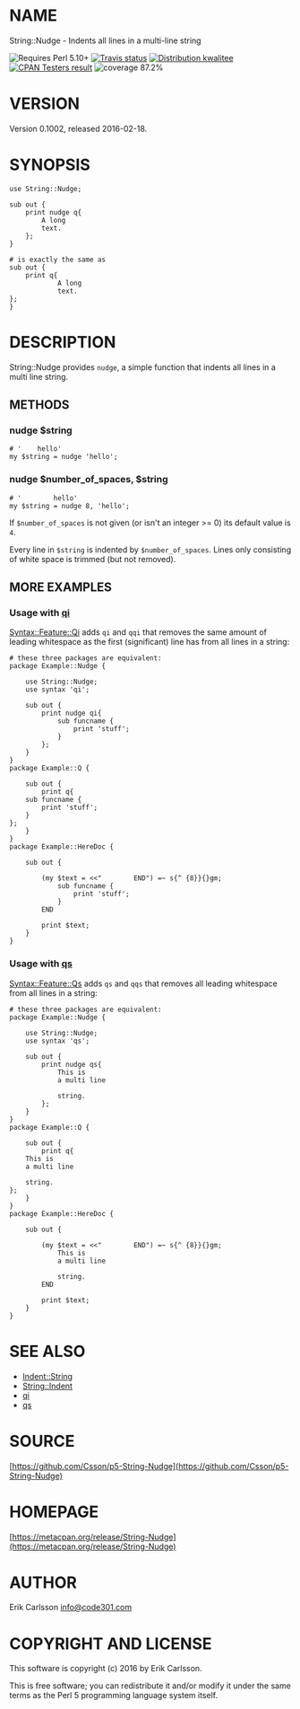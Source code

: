 # NAME

String::Nudge - Indents all lines in a multi-line string

<div>
    <p>
    <img src="https://img.shields.io/badge/perl-5.10+-blue.svg" alt="Requires Perl 5.10+" />
    <a href="https://travis-ci.org/Csson/p5-String-Nudge"><img src="https://api.travis-ci.org/Csson/p5-String-Nudge.svg?branch=master" alt="Travis status" /></a>
    <a href="http://cpants.cpanauthors.org/dist/String-Nudge-0.1002"><img src="https://badgedepot.code301.com/badge/kwalitee/String-Nudge/0.1002" alt="Distribution kwalitee" /></a>
    <a href="http://matrix.cpantesters.org/?dist=String-Nudge%200.1002"><img src="https://badgedepot.code301.com/badge/cpantesters/String-Nudge/0.1002" alt="CPAN Testers result" /></a>
    <img src="https://img.shields.io/badge/coverage-87.2%-orange.svg" alt="coverage 87.2%" />
    </p>
</div>

# VERSION

Version 0.1002, released 2016-02-18.

# SYNOPSIS

    use String::Nudge;

    sub out {
        print nudge q{
            A long
            text.
        };
    }

    # is exactly the same as
    sub out {
        print q{
                A long
                text.
    };
    }

# DESCRIPTION

String::Nudge provides `nudge`, a simple function that indents all lines in a multi line string.

## METHODS

### nudge $string

    # '    hello'
    my $string = nudge 'hello';

### nudge $number\_of\_spaces, $string

    # '        hello'
    my $string = nudge 8, 'hello';

If `$number_of_spaces` is not given (or isn't an integer >= 0) its default value is `4`.

Every line in `$string` is indented by `$number_of_spaces`. Lines only consisting of white space is trimmed (but not removed).

## MORE EXAMPLES

### Usage with [qi](https://metacpan.org/pod/Syntax::Feature::Qi)

[Syntax::Feature::Qi](https://metacpan.org/pod/Syntax::Feature::Qi) adds `qi` and `qqi` that removes the same amount of leading whitespace as the first (significant) line has from all lines in a string:

    # these three packages are equivalent:
    package Example::Nudge {

        use String::Nudge;
        use syntax 'qi';

        sub out {
            print nudge qi{
                sub funcname {
                    print 'stuff';
                }
            };
        }
    }
    package Example::Q {

        sub out {
            print q{
        sub funcname {
            print 'stuff';
        }
    };
        }
    }
    package Example::HereDoc {

        sub out {

            (my $text = <<"        END") =~ s{^ {8}}{}gm;
                sub funcname {
                    print 'stuff';
                }
            END

            print $text;
        }
    }

### Usage with [qs](https://metacpan.org/pod/Syntax::Feature::Qs)

[Syntax::Feature::Qs](https://metacpan.org/pod/Syntax::Feature::Qs) adds `qs` and `qqs` that removes all leading whitespace from all lines in a string:

    # these three packages are equivalent:
    package Example::Nudge {

        use String::Nudge;
        use syntax 'qs';

        sub out {
            print nudge qs{
                This is
                a multi line

                string.
            };
        }
    }
    package Example::Q {

        sub out {
            print q{
        This is
        a multi line

        string.
    };
        }
    }
    package Example::HereDoc {

        sub out {

            (my $text = <<"        END") =~ s{^ {8}}{}gm;
                This is
                a multi line

                string.
            END

            print $text;
        }
    }

# SEE ALSO

- [Indent::String](https://metacpan.org/pod/Indent::String)
- [String::Indent](https://metacpan.org/pod/String::Indent)
- [qi](https://metacpan.org/pod/Syntax::Feature::Qi)
- [qs](https://metacpan.org/pod/Syntax::Feature::Qs)

# SOURCE

[https://github.com/Csson/p5-String-Nudge](https://github.com/Csson/p5-String-Nudge)

# HOMEPAGE

[https://metacpan.org/release/String-Nudge](https://metacpan.org/release/String-Nudge)

# AUTHOR

Erik Carlsson <info@code301.com>

# COPYRIGHT AND LICENSE

This software is copyright (c) 2016 by Erik Carlsson.

This is free software; you can redistribute it and/or modify it under
the same terms as the Perl 5 programming language system itself.
